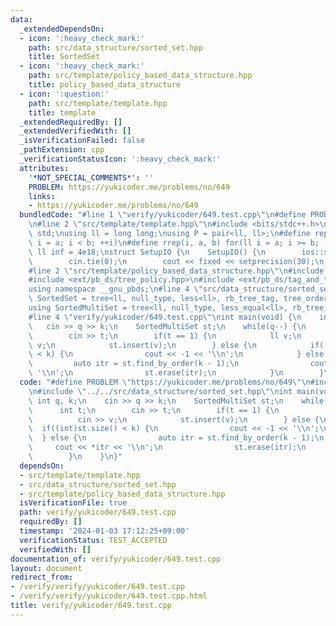 ```yaml
---
data:
  _extendedDependsOn:
  - icon: ':heavy_check_mark:'
    path: src/data_structure/sorted_set.hpp
    title: SortedSet
  - icon: ':heavy_check_mark:'
    path: src/template/policy_based_data_structure.hpp
    title: policy_based_data_structure
  - icon: ':question:'
    path: src/template/template.hpp
    title: template
  _extendedRequiredBy: []
  _extendedVerifiedWith: []
  _isVerificationFailed: false
  _pathExtension: cpp
  _verificationStatusIcon: ':heavy_check_mark:'
  attributes:
    '*NOT_SPECIAL_COMMENTS*': ''
    PROBLEM: https://yukicoder.me/problems/no/649
    links:
    - https://yukicoder.me/problems/no/649
  bundledCode: "#line 1 \"verify/yukicoder/649.test.cpp\"\n#define PROBLEM \"https://yukicoder.me/problems/no/649\"\
    \n#line 2 \"src/template/template.hpp\"\n#include <bits/stdc++.h>\nusing namespace\
    \ std;\nusing ll = long long;\nusing P = pair<ll, ll>;\n#define rep(i, a, b) for(ll\
    \ i = a; i < b; ++i)\n#define rrep(i, a, b) for(ll i = a; i >= b; --i)\nconstexpr\
    \ ll inf = 4e18;\nstruct SetupIO {\n    SetupIO() {\n        ios::sync_with_stdio(0);\n\
    \        cin.tie(0);\n        cout << fixed << setprecision(30);\n    }\n} setup_io;\n\
    #line 2 \"src/template/policy_based_data_structure.hpp\"\n#include <ext/pb_ds/assoc_container.hpp>\n\
    #include <ext/pb_ds/tree_policy.hpp>\n#include <ext/pb_ds/tag_and_trait.hpp>\n\
    using namespace __gnu_pbds;\n#line 4 \"src/data_structure/sorted_set.hpp\"\nusing\
    \ SortedSet = tree<ll, null_type, less<ll>, rb_tree_tag, tree_order_statistics_node_update>;\n\
    using SortedMultiSet = tree<ll, null_type, less_equal<ll>, rb_tree_tag, tree_order_statistics_node_update>;\n\
    #line 4 \"verify/yukicoder/649.test.cpp\"\nint main(void) {\n    int q, k;\n \
    \   cin >> q >> k;\n    SortedMultiSet st;\n    while(q--) {\n        int t;\n\
    \        cin >> t;\n        if(t == 1) {\n            ll v;\n            cin >>\
    \ v;\n            st.insert(v);\n        } else {\n            if((int)st.size()\
    \ < k) {\n                cout << -1 << '\\n';\n            } else {\n       \
    \         auto itr = st.find_by_order(k - 1);\n                cout << *itr <<\
    \ '\\n';\n                st.erase(itr);\n            }\n        }\n    }\n}\n"
  code: "#define PROBLEM \"https://yukicoder.me/problems/no/649\"\n#include \"../../src/template/template.hpp\"\
    \n#include \"../../src/data_structure/sorted_set.hpp\"\nint main(void) {\n   \
    \ int q, k;\n    cin >> q >> k;\n    SortedMultiSet st;\n    while(q--) {\n  \
    \      int t;\n        cin >> t;\n        if(t == 1) {\n            ll v;\n  \
    \          cin >> v;\n            st.insert(v);\n        } else {\n          \
    \  if((int)st.size() < k) {\n                cout << -1 << '\\n';\n          \
    \  } else {\n                auto itr = st.find_by_order(k - 1);\n           \
    \     cout << *itr << '\\n';\n                st.erase(itr);\n            }\n\
    \        }\n    }\n}"
  dependsOn:
  - src/template/template.hpp
  - src/data_structure/sorted_set.hpp
  - src/template/policy_based_data_structure.hpp
  isVerificationFile: true
  path: verify/yukicoder/649.test.cpp
  requiredBy: []
  timestamp: '2024-01-03 17:12:25+09:00'
  verificationStatus: TEST_ACCEPTED
  verifiedWith: []
documentation_of: verify/yukicoder/649.test.cpp
layout: document
redirect_from:
- /verify/verify/yukicoder/649.test.cpp
- /verify/verify/yukicoder/649.test.cpp.html
title: verify/yukicoder/649.test.cpp
---
```

